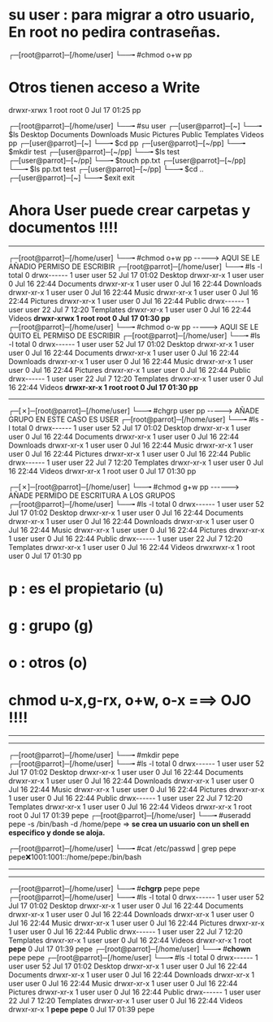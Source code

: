 # su user : para migrar a otro usuario, En root no pedira contraseñas.
┌─[root@parrot]─[/home/user]
└──╼ #chmod o+w pp
# Otros tienen acceso a Write
drwxr-xrwx 1 root root  0 Jul 17 01:25 pp

┌─[root@parrot]─[/home/user]
└──╼ #su user
┌─[user@parrot]─[~]
└──╼ $ls
Desktop  Documents  Downloads  Music  Pictures  Public  Templates  Videos  pp
┌─[user@parrot]─[~]
└──╼ $cd pp
┌─[user@parrot]─[~/pp]
└──╼ $mkdir test
┌─[user@parrot]─[~/pp]
└──╼ $ls
test
┌─[user@parrot]─[~/pp]
└──╼ $touch pp.txt
┌─[user@parrot]─[~/pp]
└──╼ $ls
pp.txt  test
┌─[user@parrot]─[~/pp]
└──╼ $cd ..
┌─[user@parrot]─[~]
└──╼ $exit
exit

# Ahora User puede crear carpetas y documentos !!!!

----

┌─[root@parrot]─[/home/user]
└──╼ #chmod o+w pp  -----> AQUI SE LE AÑADIO PERMISO DE ESCRIBIR
┌─[root@parrot]─[/home/user]
└──╼ #ls -l
total 0
drwx------ 1 user user 52 Jul 17 01:02 Desktop
drwxr-xr-x 1 user user  0 Jul 16 22:44 Documents
drwxr-xr-x 1 user user  0 Jul 16 22:44 Downloads
drwxr-xr-x 1 user user  0 Jul 16 22:44 Music
drwxr-xr-x 1 user user  0 Jul 16 22:44 Pictures
drwxr-xr-x 1 user user  0 Jul 16 22:44 Public
drwx------ 1 user user 22 Jul  7 12:20 Templates
drwxr-xr-x 1 user user  0 Jul 16 22:44 Videos
__drwxr-xrwx 1 root root  0 Jul 17 01:30 pp__
┌─[root@parrot]─[/home/user]
└──╼ #chmod o-w pp  -----> AQUI SE LE QUITO EL PERMISO DE ESCRIBIR
┌─[root@parrot]─[/home/user]
└──╼ #ls -l
total 0
drwx------ 1 user user 52 Jul 17 01:02 Desktop
drwxr-xr-x 1 user user  0 Jul 16 22:44 Documents
drwxr-xr-x 1 user user  0 Jul 16 22:44 Downloads
drwxr-xr-x 1 user user  0 Jul 16 22:44 Music
drwxr-xr-x 1 user user  0 Jul 16 22:44 Pictures
drwxr-xr-x 1 user user  0 Jul 16 22:44 Public
drwx------ 1 user user 22 Jul  7 12:20 Templates
drwxr-xr-x 1 user user  0 Jul 16 22:44 Videos
__drwxr-xr-x 1 root root  0 Jul 17 01:30 pp__

----

┌─[✗]─[root@parrot]─[/home/user]
└──╼ #chgrp user pp   -----> AÑADE GRUPO EN ESTE CASO ES USER
┌─[root@parrot]─[/home/user]
└──╼ #ls -l
total 0
drwx------ 1 user user 52 Jul 17 01:02 Desktop
drwxr-xr-x 1 user user  0 Jul 16 22:44 Documents
drwxr-xr-x 1 user user  0 Jul 16 22:44 Downloads
drwxr-xr-x 1 user user  0 Jul 16 22:44 Music
drwxr-xr-x 1 user user  0 Jul 16 22:44 Pictures
drwxr-xr-x 1 user user  0 Jul 16 22:44 Public
drwx------ 1 user user 22 Jul  7 12:20 Templates
drwxr-xr-x 1 user user  0 Jul 16 22:44 Videos
drwxr-xr-x 1 root user  0 Jul 17 01:30 pp

┌─[✗]─[root@parrot]─[/home/user]
└──╼ #chmod g+w pp    ------> AÑADE PERMIDO DE ESCRITURA A LOS GRUPOS
┌─[root@parrot]─[/home/user]
└──╼ #ls -l
total 0
drwx------ 1 user user 52 Jul 17 01:02 Desktop
drwxr-xr-x 1 user user  0 Jul 16 22:44 Documents
drwxr-xr-x 1 user user  0 Jul 16 22:44 Downloads
drwxr-xr-x 1 user user  0 Jul 16 22:44 Music
drwxr-xr-x 1 user user  0 Jul 16 22:44 Pictures
drwxr-xr-x 1 user user  0 Jul 16 22:44 Public
drwx------ 1 user user 22 Jul  7 12:20 Templates
drwxr-xr-x 1 user user  0 Jul 16 22:44 Videos
drwxrwxr-x 1 root user  0 Jul 17 01:30 pp

# p : es el propietario (u)
# g : grupo (g)
# o : otros (o)

# __chmod u-x,g-rx, o+w, o-x__ ===> OJO !!!!


-----

-----

┌─[root@parrot]─[/home/user]
└──╼ #mkdir pepe
┌─[root@parrot]─[/home/user]
└──╼ #ls -l
total 0
drwx------ 1 user user 52 Jul 17 01:02 Desktop
drwxr-xr-x 1 user user  0 Jul 16 22:44 Documents
drwxr-xr-x 1 user user  0 Jul 16 22:44 Downloads
drwxr-xr-x 1 user user  0 Jul 16 22:44 Music
drwxr-xr-x 1 user user  0 Jul 16 22:44 Pictures
drwxr-xr-x 1 user user  0 Jul 16 22:44 Public
drwx------ 1 user user 22 Jul  7 12:20 Templates
drwxr-xr-x 1 user user  0 Jul 16 22:44 Videos
drwxr-xr-x 1 root root  0 Jul 17 01:39 pepe
┌─[root@parrot]─[/home/user]
└──╼ #useradd pepe -s /bin/bash -d /home/pepe => __se crea un usuario con un shell en especifico y donde se aloja.__

┌─[root@parrot]─[/home/user]
└──╼ #cat /etc/passwd | grep pepe
pepe:x:1001:1001::/home/pepe:/bin/bash

-----
-----

┌─[root@parrot]─[/home/user]
└──╼ #__chgrp__ pepe pepe
┌─[root@parrot]─[/home/user]
└──╼ #ls -l
total 0
drwx------ 1 user user 52 Jul 17 01:02 Desktop
drwxr-xr-x 1 user user  0 Jul 16 22:44 Documents
drwxr-xr-x 1 user user  0 Jul 16 22:44 Downloads
drwxr-xr-x 1 user user  0 Jul 16 22:44 Music
drwxr-xr-x 1 user user  0 Jul 16 22:44 Pictures
drwxr-xr-x 1 user user  0 Jul 16 22:44 Public
drwx------ 1 user user 22 Jul  7 12:20 Templates
drwxr-xr-x 1 user user  0 Jul 16 22:44 Videos
drwxr-xr-x 1 root __pepe__  0 Jul 17 01:39 pepe
┌─[root@parrot]─[/home/user]
└──╼ #__chown__ pepe pepe
┌─[root@parrot]─[/home/user]
└──╼ #ls -l
total 0
drwx------ 1 user user 52 Jul 17 01:02 Desktop
drwxr-xr-x 1 user user  0 Jul 16 22:44 Documents
drwxr-xr-x 1 user user  0 Jul 16 22:44 Downloads
drwxr-xr-x 1 user user  0 Jul 16 22:44 Music
drwxr-xr-x 1 user user  0 Jul 16 22:44 Pictures
drwxr-xr-x 1 user user  0 Jul 16 22:44 Public
drwx------ 1 user user 22 Jul  7 12:20 Templates
drwxr-xr-x 1 user user  0 Jul 16 22:44 Videos
drwxr-xr-x 1 __pepe__ __pepe__  0 Jul 17 01:39 pepe
